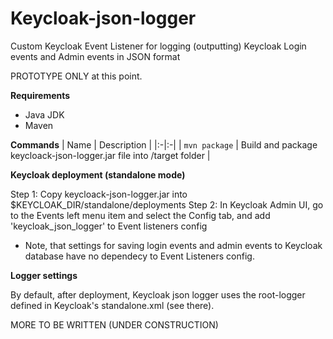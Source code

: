 # Keycloak-json-logger
Custom Keycloak Event Listener for logging (outputting) Keycloak Login events and Admin events in JSON format

PROTOTYPE ONLY at this point.

**Requirements**
- Java JDK
- Maven

**Commands**
| Name | Description |
|:-|:-|
| `mvn package` | Build and package keycloack-json-logger.jar file into /target folder |

**Keycloak deployment (standalone mode)**

Step 1: Copy keycloack-json-logger.jar into $KEYCLOAK_DIR/standalone/deployments
Step 2: In Keycloak Admin UI, go to the Events left menu item and select the Config tab, and add 'keycloak_json_logger' to Event listeners config
- Note, that settings for saving login events and admin events to Keycloak database have no dependecy to Event Listeners config.

**Logger settings**

By default, after deployment, Keycloak json logger uses the root-logger defined in Keycloak's standalone.xml (see <root-logger> there).
  
MORE TO BE WRITTEN (UNDER CONSTRUCTION)
